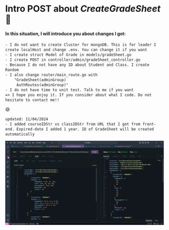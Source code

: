 # Intro POST about *CreateGradeSheet* :ghost:


#### In this situation, I will introduce you about changes I got:

    - I do not want to create Cluster for mongoDB. This is for leader I create localHost and change .env. You can change it if you want 
    - I create struct Model of Grade in models/gradeSheet.go
    - I create POST in controller/admin/gradeSheet_controller.go
    - Because I do not have any ID about Student and Class. I create Random
    - I also change router/main_route.go with 
        "GradeSheet(adminGroup)
	     AuthRoutes(adminGroup)"
    - I do not have time to unit test. Talk to me if you want
    => I hope you enjoy it. If you consider about what I code. Do not hesitate to contact me!!


:smile: 


    updated: 11/04/2024
    - I added courseIDStr vs classIDStr from URL that I get from front-end. Expired-date I added 1 year. ID of GradeSheet will be created automatically
![branch](./image.jpg)